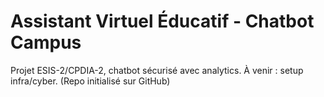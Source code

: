 # Assistant Virtuel Éducatif - Chatbot Campus

Projet ESIS-2/CPDIA-2, chatbot sécurisé avec analytics.
À venir : setup infra/cyber.
(Repo initialisé sur GitHub)

